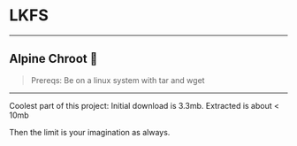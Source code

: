 # LKFS
----

## Alpine Chroot 👻 

> Prereqs: Be on a linux system with tar and wget

----

Coolest part of this project: Initial download is 3.3mb.
Extracted is about < 10mb

Then the limit is your imagination as always. 
